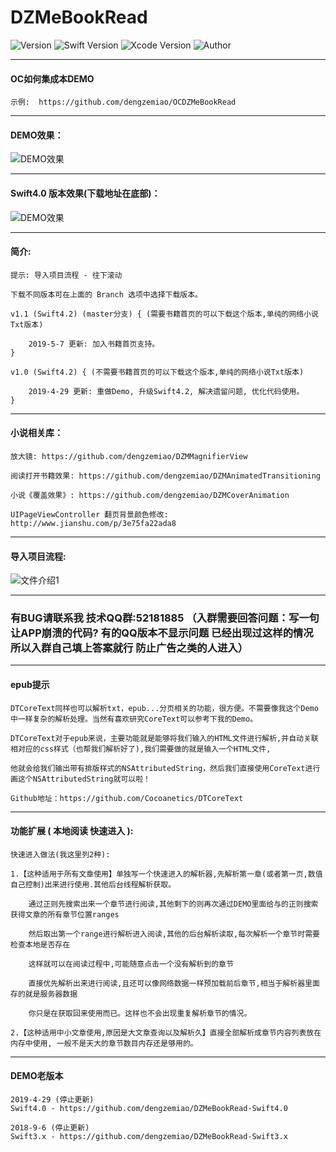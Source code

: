# DZMeBookRead

![Version](https://img.shields.io/badge/Version-1.0-orange.svg)
![Swift Version](https://img.shields.io/badge/Swift-4.2-orange.svg)
![Xcode Version](https://img.shields.io/badge/Xcode-10.2-orange.svg)
![Author](https://img.shields.io/badge/Author-DZM-blue.svg)

***

#### OC如何集成本DEMO

    示例:  https://github.com/dengzemiao/OCDZMeBookRead

***

#### DEMO效果：

![DEMO效果](gif_0.gif)

***

#### Swift4.0 版本效果(下载地址在底部)：

![DEMO效果](gif_1.gif)

***

#### 简介:

    提示: 导入项目流程 - 往下滚动
    
    下载不同版本可在上面的 Branch 选项中选择下载版本。
    
    v1.1 (Swift4.2) (master分支) { (需要书籍首页的可以下载这个版本,单纯的网络小说Txt版本)
    
        2019-5-7 更新: 加入书籍首页支持。
    }
    
    v1.0 (Swift4.2) { (不需要书籍首页的可以下载这个版本,单纯的网络小说Txt版本)
    
        2019-4-29 更新: 重做Demo, 升级Swift4.2, 解决遗留问题, 优化代码使用。
    }
    
***

#### 小说相关库：

    放大镜: https://github.com/dengzemiao/DZMMagnifierView

    阅读打开书籍效果: https://github.com/dengzemiao/DZMAnimatedTransitioning

    小说《覆盖效果》: https://github.com/dengzemiao/DZMCoverAnimation

    UIPageViewController 翻页背景颜色修改: http://www.jianshu.com/p/3e75fa22ada8

***

#### 导入项目流程:

![文件介绍1](icon_0.png)

***

### 有BUG请联系我 技术QQ群:52181885 （入群需要回答问题：写一句让APP崩溃的代码? 有的QQ版本不显示问题 已经出现过这样的情况 所以入群自己填上答案就行 防止广告之类的人进入）

***

#### epub提示

    DTCoreText同样也可以解析txt，epub...分页相关的功能，很方便。不需要像我这个Demo中一样复杂的解析处理。当然有喜欢研究CoreText可以参考下我的Demo。

    DTCoreText对于epub来说，主要功能就是能够将我们输入的HTML文件进行解析,并自动关联相对应的css样式（也帮我们解析好了),我们需要做的就是输入一个HTML文件,

    他就会给我们输出带有排版样式的NSAttributedString，然后我们直接使用CoreText进行画这个NSAttributedString就可以啦！

    Github地址：https://github.com/Cocoanetics/DTCoreText

***

#### 功能扩展 ( 本地阅读 快速进入 ):

    快速进入做法(我这里列2种):

    1.【这种适用于所有文章使用】单独写一个快速进入的解析器,先解析第一章(或者第一页,数值自己控制)出来进行使用.其他后台线程解析获取。
        
        通过正则先搜索出来一个章节进行阅读,其他剩下的则再次通过DEMO里面给与的正则搜索获得文章的所有章节位置ranges
        
        然后取出第一个range进行解析进入阅读,其他的后台解析读取,每次解析一个章节时需要检查本地是否存在
        
        这样就可以在阅读过程中,可能随意点击一个没有解析到的章节
        
        直接优先解析出来进行阅读,且还可以像网络数据一样预加载前后章节,相当于解析器里面存的就是服务器数据
        
        你只是在获取回来使用而已。这样也不会出现重复解析章节的情况。
    
    2.【这种适用中小文章使用,原因是大文章查询以及解析久】直接全部解析成章节内容列表放在内存中使用, 一般不是天大的章节数目内存还是够用的。

***

#### DEMO老版本

    2019-4-29 (停止更新)
    Swift4.0 - https://github.com/dengzemiao/DZMeBookRead-Swift4.0

    2018-9-6 (停止更新)
    Swift3.x - https://github.com/dengzemiao/DZMeBookRead-Swift3.x

